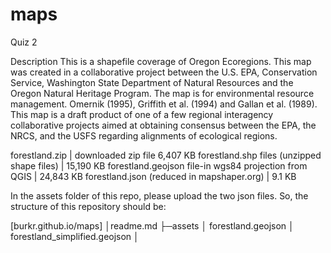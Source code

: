 # maps
Quiz 2

Description
This is a shapefile coverage of Oregon Ecoregions.  This map was created in a collaborative project between the U.S. EPA, Conservation Service, Washington State Department of Natural Resources and the Oregon Natural Heritage Program. The map is for environmental resource management.  Omernik (1995), Griffith et al. (1994) and Gallan et al. (1989). This map is a draft product of one of a few regional interagency collaborative projects aimed at obtaining consensus between the EPA, the NRCS, and the USFS regarding alignments of ecological regions.

forestland.zip |  downloaded zip file 6,407 KB
forestland.shp files (unzipped shape files) | 15,190 KB
forestland.geojson file-in wgs84 projection from QGIS | 24,843 KB 
forestland.json (reduced in mapshaper.org) | 9.1 KB


In the assets folder of this repo, please upload the two json files. So, the structure of this repository should be:

[burkr.github.io/maps]
    │readme.md
    ├─assets
    │      forestland.geojson 
    │      forestland_simplified.geojson
    │      



